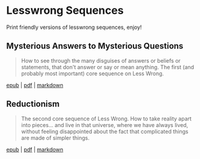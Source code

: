 # Lesswrong Sequences

Print friendly versions of lesswrong sequences, enjoy!

## Mysterious Answers to Mysterious Questions

> How to see through the many disguises of answers or beliefs or statements,
> that don't answer or say or mean anything. The first (and probably most
> important) core sequence on Less Wrong.

[epub](https://github.com/jb55/lesswrong-print/raw/master/sequences/mysterious/Mysterious%20Answers%20to%20Mysterious%20Questions.epub) |
[pdf](https://github.com/jb55/lesswrong-print/raw/master/sequences/mysterious/Mysterious%20Answers%20to%20Mysterious%20Questions.pdf) |
[markdown](https://github.com/jb55/lesswrong-print/blob/master/sequences/mysterious/mysterious.md)

## Reductionism

> The second core sequence of Less Wrong. How to take reality apart into
> pieces... and live in that universe, where we have always lived, without
> feeling disappointed about the fact that complicated things are made of
> simpler things.

[epub](https://github.com/jb55/lesswrong-print/raw/master/sequences/reductionism/Reductionism.epub) |
[pdf](https://github.com/jb55/lesswrong-print/raw/master/sequences/reductionism/Reductionism.pdf) |
[markdown](https://github.com/jb55/lesswrong-print/blob/master/sequences/reductionism/Reductionism.md)

